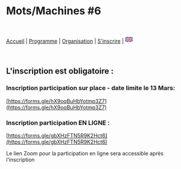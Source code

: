 # Mots/Machines #6

<br>

[Accueil](https://motsmachines.github.io/2023/fr) | [Programme](https://motsmachines.github.io/2023/fr/program) | [Organisation](https://motsmachines.github.io/2023/fr/orga) | [S'inscrire](https://motsmachines.github.io/2023/fr/registration) | [<img src="EN.png" width="20">](https://motsmachines.github.io/2023/en/registration)

<br>

## L'inscription est obligatoire :

### Inscription participation sur place - date limite le 13 Mars:

[https://forms.gle/hX9oqBuHbYotmp3Z7](https://forms.gle/hX9oqBuHbYotmp3Z7)


### Inscription participation EN LIGNE :

[https://forms.gle/gbXHzFTN5R9K2Hct6](https://forms.gle/gbXHzFTN5R9K2Hct6)

Le lien Zoom pour la participation en ligne sera accessible après l'inscription
